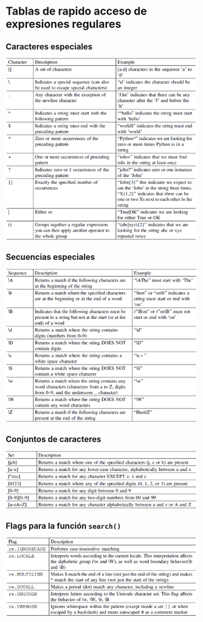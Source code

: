 # Tablas de rapido acceso de expresiones regulares

## Caracteres especiales

![grafico](./images/img3.png)

## Secuencias especiales

![grafico](./images/img4.png)

## Conjuntos de caracteres

![grafico](./images/img5.png)

## Flags para la función ``search()``

![grafico](./images/img6.png)